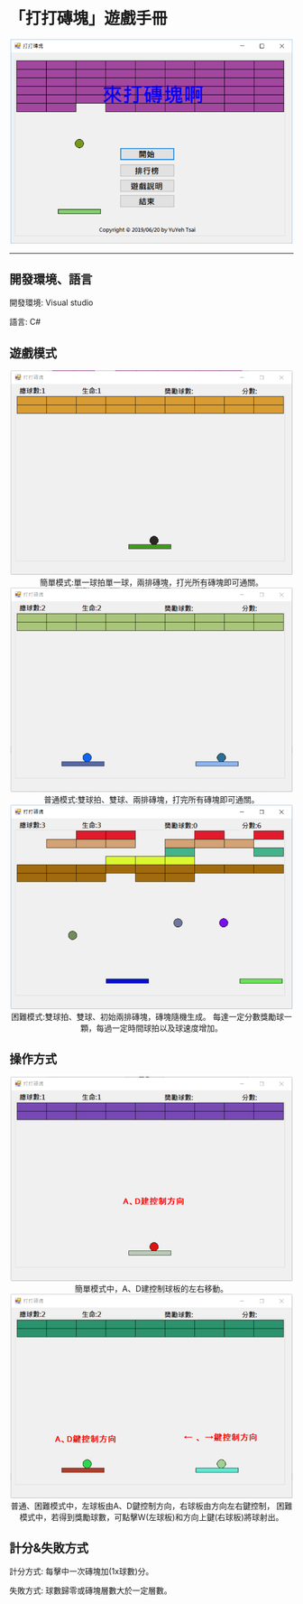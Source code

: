 # 「打打磚塊」遊戲手冊

<center><img src="https://raw.githubusercontent.com/YuYeh/Breakout/master/src/front_page.png" width=500 alt="font_page"/></center>

---
## 開發環境、語言
開發環境: Visual studio

語言: C#
## 遊戲模式

<center>
<img src="https://raw.githubusercontent.com/YuYeh/Breakout/master/src/easy_mode.png" width=500 alt="font_page"/>
簡單模式:單一球拍單一球，兩排磚塊，打光所有磚塊即可通關。

<img src="https://raw.githubusercontent.com/YuYeh/Breakout/master/src/normal_mode.png" width=500 alt="font_page"/>
普通模式:雙球拍、雙球、兩排磚塊，打完所有磚塊即可通關。

<img src="https://raw.githubusercontent.com/YuYeh/Breakout/master/src/hard_mode.png" width=500 alt="font_page"/>
困難模式:雙球拍、雙球、初始兩排磚塊，磚塊隨機生成。
每達一定分數獎勵球一顆，每過一定時間球拍以及球速度增加。
</center>

## 操作方式
<center>
<img src="https://raw.githubusercontent.com/YuYeh/Breakout/master/src/control1.png" width=500 alt="font_page"/>
簡單模式中，A、D建控制球板的左右移動。

<img src="https://raw.githubusercontent.com/YuYeh/Breakout/master/src/control2.png" width=500 alt="font_page"/>
普通、困難模式中，左球板由A、D鍵控制方向，右球板由方向左右鍵控制，
困難模式中，若得到獎勵球數，可點擊W(左球板)和方向上鍵(右球板)將球射出。
</center>

## 計分&失敗方式

計分方式: 每擊中一次磚塊加(1x球數)分。

失敗方式: 球數歸零或磚塊層數大於一定層數。
